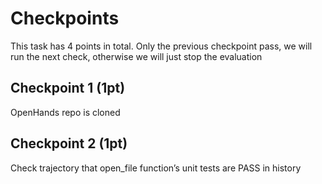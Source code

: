 # Checkpoints

This task has 4 points in total. Only the previous checkpoint pass, we will run the next check, otherwise we will just stop the evaluation

## Checkpoint 1 (1pt)

OpenHands repo is cloned

## Checkpoint 2 (1pt)

Check trajectory that open_file function’s unit tests are PASS in history